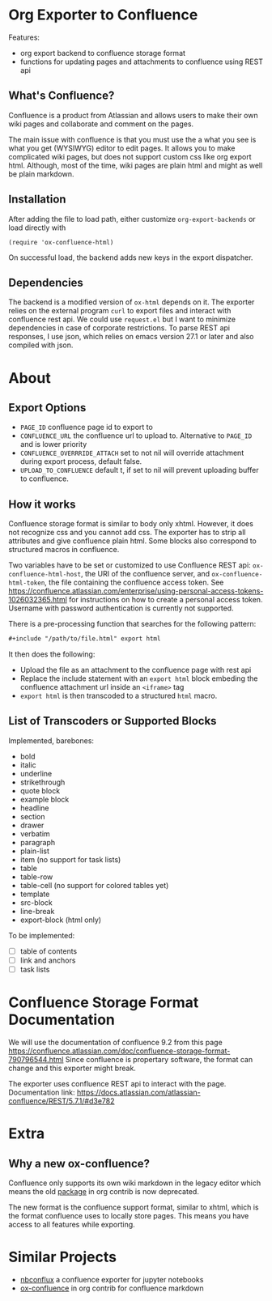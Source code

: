 # Org Exporter to Confluence

Features:
- org export backend to confluence storage format
- functions for updating pages and attachments to confluence using REST api

## What's Confluence?

Confluence is a product from Atlassian and allows users to make
their own wiki pages and collaborate and comment on the pages.

The main issue with confluence is that you must use 
the a what you see is what you get (WYSIWYG) editor to edit pages.
It allows you to make complicated wiki pages, but does not support
custom css like org export html. Although, most of the time, wiki pages
are plain html and might as well be plain markdown.

## Installation

After adding the file to load path,
either customize `org-export-backends` or load directly with
```elisp
(require 'ox-confluence-html)
```
On successful load, the backend adds new keys in the export dispatcher.

## Dependencies

The backend is a modified version of `ox-html` depends on it.
The exporter relies on the external program `curl` to export files and interact with confluence rest api.
We could use `request.el` but I want to minimize dependencies in case of corporate restrictions.
To parse REST api responses, I use json, which relies on emacs version 27.1 or later
and also compiled with json.

# About

## Export Options

- `PAGE_ID` confluence page id to export to
- `CONFLUENCE_URL` the confluence url to upload to. Alternative to `PAGE_ID` and is lower priority
- `CONFLUENCE_OVERRRIDE_ATTACH` set to not nil will override attachment during export process, default false.
- `UPLOAD_TO_CONFLUENCE` default t, if set to nil will prevent uploading buffer to confluence.

## How it works

Confluence storage format is similar to body only xhtml.
However, it does not recognize css and you cannot add css.
The exporter has to strip all attributes and give confluence plain html.
Some blocks also correspond to structured macros in confluence.

Two variables have to be set or customized to use Confluence REST api:
`ox-confluence-html-host`, the URI of the confluence server,
and `ox-confluence-html-token`, the file containing the confluence
access token. See https://confluence.atlassian.com/enterprise/using-personal-access-tokens-1026032365.html
for instructions on how to create a personal access token.
Username with password authentication is currently not supported.

There is a pre-processing function that searches for the following pattern:
``` org
#+include "/path/to/file.html" export html
```
It then does the following:
- Upload the file as an attachment to the confluence page with rest api
- Replace the include statement with an `export html` block embeding the confluence attachment url
inside an `<iframe>` tag
- `export html` is then transcoded to a structured `html` macro.

## List of Transcoders or Supported Blocks

Implemented, barebones:
- bold
- italic
- underline
- strikethrough
- quote block
- example block
- headline
- section
- drawer
- verbatim
- paragraph
- plain-list
- item (no support for task lists)
- table
- table-row
- table-cell (no support for colored tables yet)
- template
- src-block
- line-break
- export-block (html only)

To be implemented:
- [ ] table of contents
- [ ] link and anchors
- [ ] task lists

# Confluence Storage Format Documentation

We will use the documentation of confluence 9.2 from this page
https://confluence.atlassian.com/doc/confluence-storage-format-790796544.html
Since confluence is propertary software, the format can change and this exporter might break.

The exporter uses confluence REST api to interact with the page. Documentation link:
https://docs.atlassian.com/atlassian-confluence/REST/5.7.1/#d3e782

# Extra

## Why a new ox-confluence?

Confluence only supports its own wiki markdown in the legacy editor
which means the old
[package](https://github.com/aspiers/orgmode/blob/master/contrib/lisp/ox-confluence.el)
in org contrib is now deprecated.

The new format is the 
confluence support format, similar to xhtml,
which is the format confluence uses to locally store pages.
This means you have access to all features while exporting.

# Similar Projects

- [nbconflux](https://github.com/vericast/nbconflux/tree/master) a confluence exporter for jupyter notebooks
- [ox-confluence](https://github.com/aspiers/orgmode/blob/master/contrib/lisp/ox-confluence.el) in org contrib for
confluence markdown

